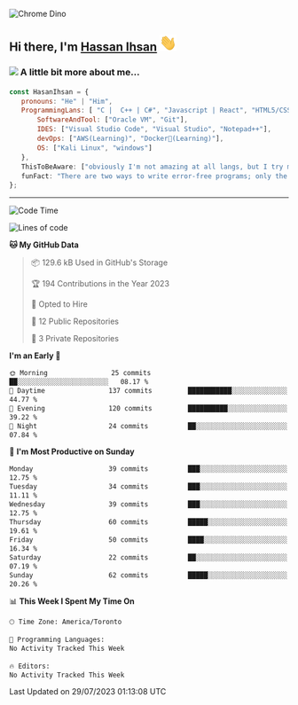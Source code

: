  <!--
**HasanIhsan/HasanIhsan** is a ✨ _special_ ✨ repository because its `README.md` (this file) appears on your GitHub profile.
-->

![Chrome Dino](https://mir-s3-cdn-cf.behance.net/project_modules/max_1200/4ff07986208593.5d9a654e92f36.gif)


<h2 align="left">Hi there, I'm <a href="https://www.linkedin.com/in/hassan-ihsan-045b11231/" target="_blank" rel="noopener noreferrer">Hassan Ihsan</a> <img src="https://raw.githubusercontent.com/ABSphreak/ABSphreak/master/gifs/Hi.gif" height="30" />
 
 
 ### <img src="https://media.giphy.com/media/VgCDAzcKvsR6OM0uWg/giphy.gif" width="50"> A little bit more about me...  
 
 ```javascript
const HasanIhsan = {
    pronouns: "He" | "Him",
    ProgrammingLans: [ "C |  C++ | C#", "Javascript | React", "HTML5/CSS", "JSON", "Java"],
        SoftwareAndTool: ["Oracle VM", "Git"],
        IDES: ["Visual Studio Code", "Visual Studio", "Notepad++"],
        devOps: ["AWS(Learning)", "Docker🐳(Learning)"], 
        OS: ["Kali Linux", "windows"]
    },
    ThisToBeAware: ["obviously I'm not amazing at all langs, but I try my best not to go rusty"], 
    funFact: "There are two ways to write error-free programs; only the third one works"
};
```
 
 --- 

<!--START_SECTION:waka-->
![Code Time](http://img.shields.io/badge/Code%20Time-194%20hrs-blue)

![Lines of code](https://img.shields.io/badge/From%20Hello%20World%20I%27ve%20Written-982.9%20thousand%20lines%20of%20code-blue)

**🐱 My GitHub Data** 

> 📦 129.6 kB Used in GitHub's Storage 
 > 
> 🏆 194 Contributions in the Year 2023
 > 
> 💼 Opted to Hire
 > 
> 📜 12 Public Repositories 
 > 
> 🔑 3 Private Repositories 
 > 
**I'm an Early 🐤** 

```text
🌞 Morning                25 commits          ██░░░░░░░░░░░░░░░░░░░░░░░   08.17 % 
🌆 Daytime                137 commits         ███████████░░░░░░░░░░░░░░   44.77 % 
🌃 Evening                120 commits         ██████████░░░░░░░░░░░░░░░   39.22 % 
🌙 Night                  24 commits          ██░░░░░░░░░░░░░░░░░░░░░░░   07.84 % 
```
📅 **I'm Most Productive on Sunday** 

```text
Monday                   39 commits          ███░░░░░░░░░░░░░░░░░░░░░░   12.75 % 
Tuesday                  34 commits          ███░░░░░░░░░░░░░░░░░░░░░░   11.11 % 
Wednesday                39 commits          ███░░░░░░░░░░░░░░░░░░░░░░   12.75 % 
Thursday                 60 commits          █████░░░░░░░░░░░░░░░░░░░░   19.61 % 
Friday                   50 commits          ████░░░░░░░░░░░░░░░░░░░░░   16.34 % 
Saturday                 22 commits          ██░░░░░░░░░░░░░░░░░░░░░░░   07.19 % 
Sunday                   62 commits          █████░░░░░░░░░░░░░░░░░░░░   20.26 % 
```


📊 **This Week I Spent My Time On** 

```text
🕑︎ Time Zone: America/Toronto

💬 Programming Languages: 
No Activity Tracked This Week

🔥 Editors: 
No Activity Tracked This Week
```


 Last Updated on 29/07/2023 01:13:08 UTC
<!--END_SECTION:waka-->
 
 
